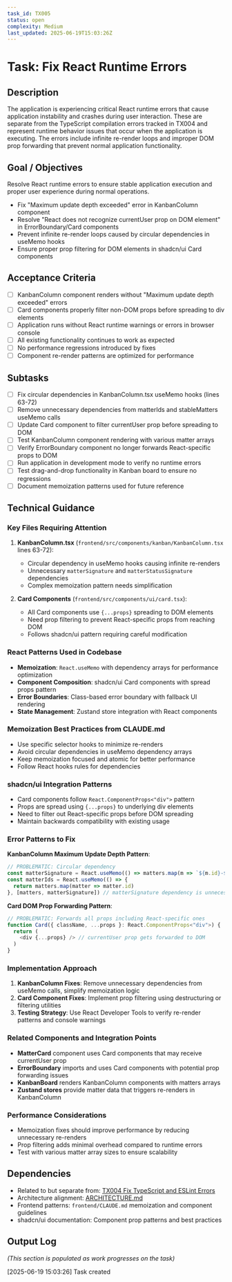 ```yaml
---
task_id: TX005
status: open
complexity: Medium
last_updated: 2025-06-19T15:03:26Z
---
```


# Task: Fix React Runtime Errors

## Description
The application is experiencing critical React runtime errors that cause application instability and crashes during user interaction. These are separate from the TypeScript compilation errors tracked in TX004 and represent runtime behavior issues that occur when the application is executing. The errors include infinite re-render loops and improper DOM prop forwarding that prevent normal application functionality.

## Goal / Objectives
Resolve React runtime errors to ensure stable application execution and proper user experience during normal operations.
- Fix "Maximum update depth exceeded" error in KanbanColumn component
- Resolve "React does not recognize currentUser prop on DOM element" in ErrorBoundary/Card components
- Prevent infinite re-render loops caused by circular dependencies in useMemo hooks
- Ensure proper prop filtering for DOM elements in shadcn/ui Card components

## Acceptance Criteria
- [ ] KanbanColumn component renders without "Maximum update depth exceeded" errors
- [ ] Card components properly filter non-DOM props before spreading to div elements
- [ ] Application runs without React runtime warnings or errors in browser console
- [ ] All existing functionality continues to work as expected
- [ ] No performance regressions introduced by fixes
- [ ] Component re-render patterns are optimized for performance

## Subtasks
- [ ] Fix circular dependencies in KanbanColumn.tsx useMemo hooks (lines 63-72)
- [ ] Remove unnecessary dependencies from matterIds and stableMatters useMemo calls
- [ ] Update Card component to filter currentUser prop before spreading to DOM
- [ ] Test KanbanColumn component rendering with various matter arrays
- [ ] Verify ErrorBoundary component no longer forwards React-specific props to DOM
- [ ] Run application in development mode to verify no runtime errors
- [ ] Test drag-and-drop functionality in Kanban board to ensure no regressions
- [ ] Document memoization patterns used for future reference

## Technical Guidance

### Key Files Requiring Attention
1. **KanbanColumn.tsx** (`frontend/src/components/kanban/KanbanColumn.tsx` lines 63-72):
   - Circular dependency in useMemo hooks causing infinite re-renders
   - Unnecessary `matterSignature` and `matterStatusSignature` dependencies
   - Complex memoization pattern needs simplification

2. **Card Components** (`frontend/src/components/ui/card.tsx`):
   - All Card components use `{...props}` spreading to DOM elements
   - Need prop filtering to prevent React-specific props from reaching DOM
   - Follows shadcn/ui pattern requiring careful modification

### React Patterns Used in Codebase
- **Memoization**: `React.useMemo` with dependency arrays for performance optimization
- **Component Composition**: shadcn/ui Card components with spread props pattern
- **Error Boundaries**: Class-based error boundary with fallback UI rendering
- **State Management**: Zustand store integration with React components

### Memoization Best Practices from CLAUDE.md
- Use specific selector hooks to minimize re-renders
- Avoid circular dependencies in useMemo dependency arrays
- Keep memoization focused and atomic for better performance
- Follow React hooks rules for dependencies

### shadcn/ui Integration Patterns
- Card components follow `React.ComponentProps<"div">` pattern
- Props are spread using `{...props}` to underlying div elements
- Need to filter out React-specific props before DOM spreading
- Maintain backwards compatibility with existing usage

### Error Patterns to Fix

**KanbanColumn Maximum Update Depth Pattern**:
```typescript
// PROBLEMATIC: Circular dependency
const matterSignature = React.useMemo(() => matters.map(m => `${m.id}-${m.updatedAt}`).join('|'), [matters])
const matterIds = React.useMemo(() => {
  return matters.map(matter => matter.id)
}, [matters, matterSignature]) // matterSignature dependency is unnecessary and causes circular updates
```

**Card DOM Prop Forwarding Pattern**:
```typescript
// PROBLEMATIC: Forwards all props including React-specific ones
function Card({ className, ...props }: React.ComponentProps<"div">) {
  return (
    <div {...props} /> // currentUser prop gets forwarded to DOM
  )
}
```

### Implementation Approach
1. **KanbanColumn Fixes**: Remove unnecessary dependencies from useMemo calls, simplify memoization logic
2. **Card Component Fixes**: Implement prop filtering using destructuring or filtering utilities
3. **Testing Strategy**: Use React Developer Tools to verify re-render patterns and console warnings

### Related Components and Integration Points
- **MatterCard** component uses Card components that may receive currentUser prop
- **ErrorBoundary** imports and uses Card components with potential prop forwarding issues
- **KanbanBoard** renders KanbanColumn components with matters arrays
- **Zustand stores** provide matter data that triggers re-renders in KanbanColumn

### Performance Considerations
- Memoization fixes should improve performance by reducing unnecessary re-renders
- Prop filtering adds minimal overhead compared to runtime errors
- Test with various matter array sizes to ensure scalability

## Dependencies
- Related to but separate from: [TX004 Fix TypeScript and ESLint Errors](./TX004_Fix_TypeScript_and_ESLint_Errors.md)
- Architecture alignment: [ARCHITECTURE.md](../01_PROJECT_DOCS/ARCHITECTURE.md)
- Frontend patterns: `frontend/CLAUDE.md` memoization and component guidelines
- shadcn/ui documentation: Component prop patterns and best practices

## Output Log
*(This section is populated as work progresses on the task)*

[2025-06-19 15:03:26] Task created